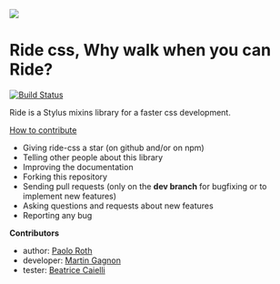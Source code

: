 ![](https://d13yacurqjgara.cloudfront.net/users/505610/screenshots/1892404/ridecss.jpg)

Ride css, Why walk when you can Ride?
=====================================

[![Build Status](https://travis-ci.org/ride-css/ride-css.svg)](https://travis-ci.org/ride-css/ride-css)

Ride is a Stylus mixins library for a faster css development.

[How to contribute](https://github.com/ride-css/ride-css/blob/master/contributing.md)

* Giving ride-css a star (on github and/or on npm)
* Telling other people about this library
* Improving the documentation
* Forking this repository
* Sending pull requests (only on the **dev branch** for bugfixing or to implement new features)
* Asking questions and requests about new features
* Reporting any bug

**Contributors**

* author: [Paolo Roth](https://github.com/OctoD/)
* developer: [Martin Gagnon](https://github.com/B7th)
* tester: [Beatrice Caielli](https://github.com/naya85/)
